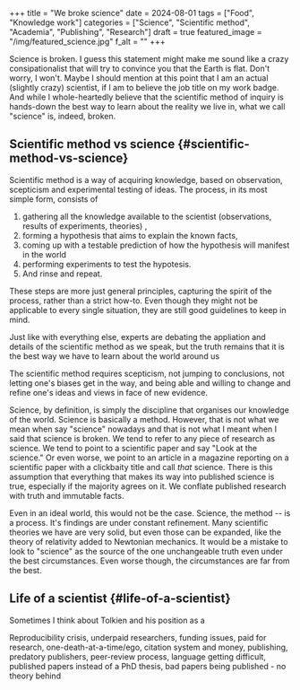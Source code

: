+++
title = "We broke science"
date = 2024-08-01
tags = ["Food", "Knowledge work"]
categories = ["Science", "Scientific method", "Academia", "Publishing", "Research"]
draft = true
featured_image = "/img/featured_science.jpg"
f_alt = ""
+++

Science is broken. I guess this statement might make me sound like a crazy consipationalist that will try to convince you that the Earth is flat. Don't worry, I won't. Maybe I should mention at this point that I am an actual (slightly crazy) scientist, if I am to believe the job title on my work badge. And while I whole-heartedly believe that the scientific method of inquiry is hands-down the best way to learn about the reality we live in, what we call "science" is, indeed, broken.


## Scientific method vs science {#scientific-method-vs-science}

Scientific method is a way of acquiring knowledge, based on observation, scepticism and experimental testing of ideas. The process, in its most simple form, consists of

1.  gathering all the knowledge available to the scientist (observations, results of experiments, theories) ,
2.  forming a hypothesis that aims to explain the known facts,
3.  coming up with  a testable prediction of how the hypothesis will manifest in the world
4.  performing experiments to test the hypotesis.
5.  And rinse and repeat.

These steps are more just general principles, capturing the spirit of the process, rather than a strict how-to. Even though they might not be applicable to every single situation, they are still good guidelines to keep in mind.

Just like with everything else, experts are debating the appliation and details of the scientific method as we speak, but the truth remains that it is the best way we have to learn about the world around us

The scientific method requires scepticism, not jumping to conclusions, not letting one's biases get in the way, and being able and willing to change and refine one's ideas and views in face of new evidence.

Science, by definition, is simply the discipline that organises our knowledge of the world. Science is basically a method. However, that is not what we mean when say "science" nowadays and that is not what I meant when I said that science is broken. We tend to refer to any piece of research as science. We tend to point to a scientific paper and say "Look at the science." Or even worse, we point to an article in a magazine reporting on a scientific paper with a clickbaity title and call _that_ science. There is this assumption that everything that makes its way into published science is true, especially if the majority agrees on it. We conflate published research with truth and immutable facts.

Even in an ideal world, this would not be the case. Science, the method -- is a process. It's findings are under constant refinement. Many scientific theories we have are very solid, but even those can be expanded, like the theory of relativity added to Newtonian mechanics. It would be a mistake to look to "science" as the source of the one unchangeable truth even under the best circumstances. Even worse though, the circumstances are far from the best.


## Life of a scientist {#life-of-a-scientist}

Sometimes I think about Tolkien and his position as a

Reproducibility crisis, underpaid researchers, funding issues, paid for research, one-death-at-a-time/ego, citation system and money, publishing, predatory publishers, peer-review process, language getting difficult, published papers instead of a PhD thesis, bad papers being published - no theory behind
